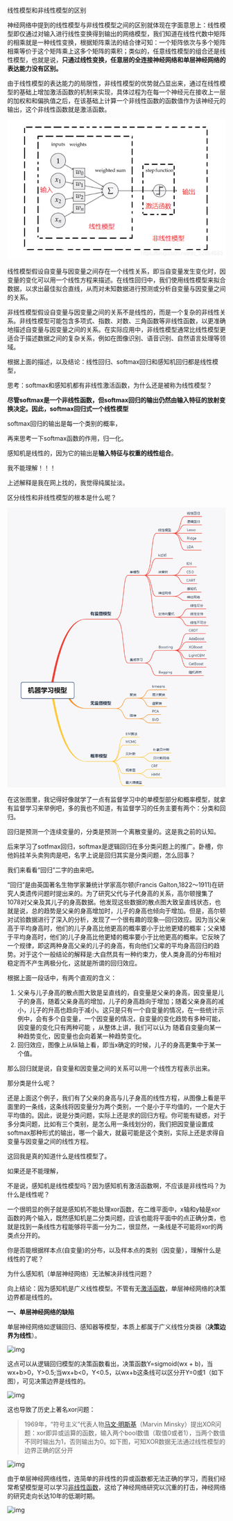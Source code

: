  线性模型和非线性模型的区别



神经网络中提到的线性模型与非线性模型之间的区别就体现在字面意思上：线性模型即仅通过对输入进行线性变换得到输出的网络模型，我们知道在线性代数中矩阵的相乘就是一种线性变换，根据矩阵乘法的结合律可知：一个矩阵依次与多个矩阵相乘等价于这个矩阵乘上这多个矩阵的乘积；类似的，任意线性模型的组合还是线性模型，也就是说，**只通过线性变换，任意层的全连接神经网络和单层神经网络的表达能力没有区别。**

由于线性模型的表达能力的局限性，非线性模型的优势就凸显出来，通过在线性模型的基础上增加激活函数的机制来实现，具体过程为在每一个神经元在接收上一层的加权和和偏执值之后，在该基础上计算一个非线性函数的函数值作为该神经元的输出，这个非线性函数就是激活函数。

![img](线性模型和非线性模型的区别.assets/20190429140940223.png)



线性模型假设自变量与因变量之间存在一个线性关系，即当自变量发生变化时，因变量的变化可以用一个线性方程来描述。在线性回归中，我们使用线性模型来拟合数据，以求出最佳拟合直线，从而对未知数据进行预测或分析自变量与因变量之间的关系。

非线性模型假设自变量与因变量之间的关系不是线性的，而是一个复杂的非线性关系。非线性模型可能包含多项式、指数、对数、三角函数等非线性函数，以更准确地描述自变量与因变量之间的关系。在实际应用中，非线性模型通常比线性模型更适合于描述数据之间的复杂关系，例如在图像识别、语音识别、自然语言处理等领域。



根据上面的描述，以及结论：线性回归、softmax回归和感知机回归都是线性模型，

思考：softmax和感知机都有非线性激活函数，为什么还是被称为线性模型？

**尽管softmax是一个非线性函数，但softmax回归的输出仍然由输入特征的放射变换决定。因此，softmax回归式一个线性模型**

softmax回归的输出是每一个类别的概率，

再来思考一下softmax函数的作用，归一化。

感知机是线性的，因为它的输出是**输入特征与权重的线性组合**。

我不能理解！！！

上述解释是我在网上找的，我觉得纯属扯淡。

区分线性和非线性模型的根本是什么呢？

![img](线性模型和非线性模型的区别.assets/86fe39a01eb033f06cdf6a9b3140d2c4.png)

在这张图里，我记得好像就学了一点有监督学习中的单模型部分和概率模型，就拿有监督学习来举例吧，多的我也不知道，有监督学习的任务主要有两个：分类和回归。

回归是预测一个连续变量的，分类是预测一个离散变量的。这是我之前的认知。

后来学习了sotfmax回归，softmax是逻辑回归在多分类问题上的推广。卧槽，你他妈挂羊头卖狗肉是吧，名字上说是回归其实是分类问题，怎么回事？

我们来看看“回归”二字的由来吧。

“回归”是由英国著名生物学家兼统计学家高尔顿(Francis Galton,1822～1911)在研究人类遗传问题时提出来的。为了研究父代与子代身高的关系，高尔顿搜集了1078对父亲及其儿子的身高数据。他发现这些数据的散点图大致呈直线状态，也就是说，总的趋势是父亲的身高增加时，儿子的身高也倾向于增加。但是，高尔顿对试验数据进行了深入的分析，发现了一个很有趣的现象—回归效应。因为当父亲高于平均身高时，他们的儿子身高比他更高的概率要小于比他更矮的概率；父亲矮于平均身高时，他们的儿子身高比他更矮的概率要小于比他更高的概率。它反映了一个规律，即这两种身高父亲的儿子的身高，有向他们父辈的平均身高回归的趋势。对于这个一般结论的解释是:大自然具有一种约束力，使人类身高的分布相对稳定而不产生两极分化，这就是所谓的回归效应。

根据上面一段话中，有两个直观的含义：

1. 父亲与儿子身高的散点图大致是呈直线的，自变量是父亲的身高，因变量是儿子的身高，随着父亲身高的增加，儿子的身高趋向于增加；随着父亲身高的减小，儿子的升高也趋向于减小。这只是只有一个自变量的情况，在一些统计示例中，会有多个自变量，一个因变量的情况，自变量的变化趋势有多种可能，因变量的变化只有两种可能 ，从整体上讲，我们可以认为 随着自变量向某一种趋势变化，因变量也会向着某一种趋势变化。
2. 回归效应，图像上从纵轴上看，即当x确定的时候，儿子的身高更集中于某一个值。

那么回归就是说，自变量和因变量之间的关系可以用一个线性方程表示出来。

那分类是什么呢？

还是上面这个例子，我们有了父亲的身高与儿子身高的线性方程，从图像上看是平面里的一条线，这条线将因变量分为两个类别，一个是小于平均值的，一个是大于平均值的。因此，说是分类问题，实际上还是求的回归方程。你可能有疑惑，对于多分类问题，比如有三个类别，是怎么用一条线划分的，我们把因变量设置成softmax那种形式的输出，哪一个最大，就最可能是这个类别，实际上还是求得自变量与因变量之间的线性方程。

这回我是真的知道什么是线性模型了。

如果还是不能理解，

不是说，感知机是线性模型吗？因为感知机有激活函数啊，不应该是非线性吗？为什么是线性呢？

一个很明显的例子就是感知机不能处理xor函数，在二维平面中，x轴和y轴是xor函数的两个输入，既然感知机是二分类问题，应该也能将平面中的点正确分类，也就是找到一条线性方程能够将平面一分为二，很显然，一条线是不可能将xor的两类点分开的。

你是否能根据样本点(自变量)的分布，以及样本点的类别（因变量），理解什么是线性的了呢？



为什么感知机（单层神经网络）无法解决非线性问题？

向上结论：因为感知机是广义线性模型。不管有无[激活函数](https://www.zhihu.com/search?q=激活函数&search_source=Entity&hybrid_search_source=Entity&hybrid_search_extra={"sourceType"%3A"answer"%2C"sourceId"%3A2181148302})，单层神经网络的决策边界都是线性的。

**一、单层神经网络的缺陷**

单层神经网络如逻辑回归、感知器等模型，本质上都属于广义线性分类器（**决策边界为线性**）。

![img](https://picx.zhimg.com/80/v2-7464909ea033e1bb01d09186a6384f7b_720w.webp?source=1940ef5c)

这点可以从逻辑回归模型的决策函数看出，决策函数Y=sigmoid(wx + b)，当wx+b>0，Y>0.5;当wx+b<0，Y<0.5，以wx+b这条线可以区分开Y=0或1（如下图），可见决策边界是线性的。

![img](https://picx.zhimg.com/80/v2-6999b70f622e2da007d4697db131d838_720w.webp?source=1940ef5c)



这也导致了历史上著名xor问题：

> 1969年，“符号主义”代表人物[马文·明斯基](https://www.zhihu.com/search?q=马文·明斯基&search_source=Entity&hybrid_search_source=Entity&hybrid_search_extra={"sourceType"%3A"answer"%2C"sourceId"%3A2181148302})（Marvin Minsky）提出XOR问题：xor即异或运算的函数，输入两个bool数值（取值0或者1），当两个数值不同时输出为1，否则输出为0。如下图，可知XOR数据无法通过线性模型的边界正确的区分开

![img](https://pic1.zhimg.com/80/v2-e2e6d2c97efec6547c56bbedf9deba62_720w.webp?source=1940ef5c)

由于单层神经网络线性，连简单的非线性的异或函数都无法正确的学习，而我们经常希望模型是可以学习[非线性函数](https://www.zhihu.com/search?q=非线性函数&search_source=Entity&hybrid_search_source=Entity&hybrid_search_extra={"sourceType"%3A"answer"%2C"sourceId"%3A2181148302})，这给了神经网络研究以沉重的打击，神经网络的研究走向长达10年的低潮时期。

![img](https://picx.zhimg.com/80/v2-5cc4a22d6c0e93aeec4f9177029b6102_720w.webp?source=1940ef5c)